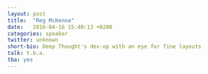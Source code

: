 ```yaml
---
layout: post
title:  "Reg McKenna"
date:   2016-04-16 15:40:13 +0200
categories: speaker
twitter: unknown
short-bio: Deep Thought's dev-op with an eye for fine layouts 
talk: t.b.a.
tba: yes
---
```

